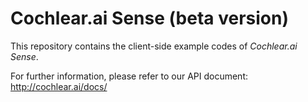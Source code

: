 # Cochlear.ai Sense (beta version)

This repository contains the client-side example codes of *Cochlear.ai Sense*.

For further information, please refer to our API document: http://cochlear.ai/docs/

